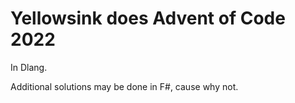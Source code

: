 # Yellowsink does Advent of Code 2022

In Dlang.

Additional solutions may be done in F#, cause why not.